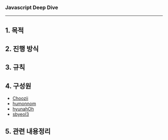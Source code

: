 ### Javascript Deep Dive

---
## 1. 목적

## 2. 진행 방식

## 3. 규칙

## 4. 구성원
 - [Choozii](https://github.com/Choozii)
 - [humonnom](https://github.com/humonnom)
 - [hyunahOh](https://github.com/hyunahOh)
 - [sbyeol3](https://github.com/sbyeol3)

## 5. 관련 내용정리
